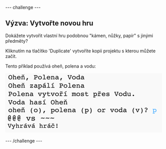 \--- challenge \---

## Výzva: Vytvořte novou hru

Dokážete vytvořit vlastní hru podobnou "kámen, nůžky, papír" s jinými předměty?

Kliknutím na tlačítko 'Duplicate' vytvoříte kopii projektu s kterou můžete začít.

Tento příklad používá oheň, polena a vodu:

![screenshot](images/rps-fire.png)

\--- /challenge \---